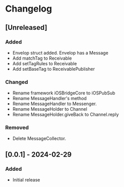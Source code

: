 # Changelog

## [Unreleased]

### Added

- Envelop struct added. Envelop has a Message
- Add matchTag to Receivable
- Add setTagRules to Receivable
- Add setBaseTag to ReceivablePublisher

### Changed

- Rename framework iOSBridgeCore to iOSPubSub
- Rename MessageHandler's method
- Rename MessageHandler to Messenger.
- Rename MessageHolder to Channel
- Rename MessageHolder.giveBack to Channel.reply

### Removed

- Delete MessageCollector.

## [0.0.1] - 2024-02-29

### Added
- Initial release
